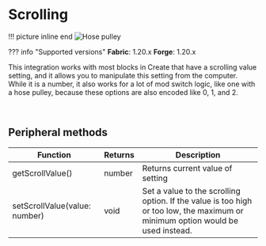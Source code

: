 # Scrolling

!!! picture inline end
    ![Hose pulley](hose_pulley.png)

??? info "Supported versions"
    **Fabric**: 1.20.x
    **Forge**: 1.20.x

This integration works with most blocks in Create that have a scrolling value setting, and it allows you to manipulate this setting from the computer. While it is a number, it also works for a lot of mod switch logic, like one with a hose pulley, because these options are also encoded like 0, 1, and 2.

<br class="clearBoth" />

## Peripheral methods

| Function                    | Returns | Description                 |
|-----------------------------|---------|-----------------------------|
| getScrollValue()         | number  | Returns current value of setting |
| setScrollValue(value: number)       | void  | Set a value to the scrolling option. If the value is too high or too low, the maximum or minimum option would be used instead.     |
